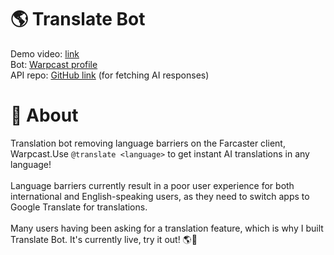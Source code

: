 # 🌎 Translate Bot
Demo video: [link](https://youtu.be/yFIRuzAXdOA)
<br>
Bot: [Warpcast profile](https://warpcast.com/translate)
<br>
API repo: [GitHub link](https://github.com/MattWong-ca/translate-bot-nextjs) (for fetching AI responses)
<br>
<!-- INSERT IMAGE HERE -->

# 🤖 About
Translation bot removing language barriers on the Farcaster client, Warpcast.Use `@translate <language>` to get instant AI translations in any language!
<br>
<br>
Language barriers currently result in a poor user experience for both international and English-speaking users, as they need to switch apps to Google Translate for translations. 
<br>
<br>
Many users having been asking for a translation feature, which is why I built Translate Bot. It's currently live, try it out! 🌎🚀